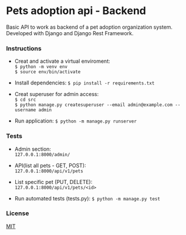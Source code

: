 # Pets adoption api - Backend

Basic API to work as backend of a pet adoption organization system.
Developed with Django and Django Rest Framework.

### Instructions

* Creat and activate a virtual enviroment:   
`$ python -m venv env`   
`$ source env/bin/activate`   

* Install dependencies:
`$ pip install -r requirements.txt`   

* Creat superuser for admin access:   
`$ cd src`   
`$ python manage.py createsuperuser --email admin@example.com --username admin`   

* Run application:
`$ python -m manage.py runserver`   

### Tests   

* Admin section:   
`127.0.0.1:8000/admin/`   

* API(list all pets - GET, POST):   
`127.0.0.1:8000/api/v1/pets`   

* List specific pet (PUT, DELETE):   
`127.0.0.1:8000/api/v1/pets/<id>`   

* Run automated tests (tests.py):
`$ python -m manage.py test`   

### License   
[MIT](https://choosealicense.com/licenses/mit/)
